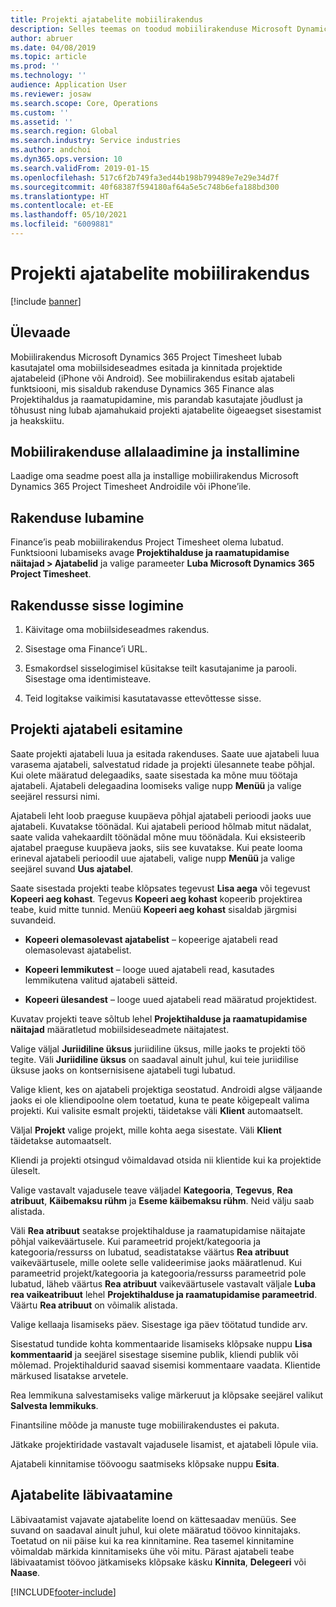 ```yaml
---
title: Projekti ajatabelite mobiilirakendus
description: Selles teemas on toodud mobiilirakenduse Microsoft Dynamics 365 Project Timesheet teave. Mobiilirakendus Project Timesheet lubab kasutajatel oma mobiilsideseadmes esitada ja kinnitada projektide ajatabeleid.
author: abruer
ms.date: 04/08/2019
ms.topic: article
ms.prod: ''
ms.technology: ''
audience: Application User
ms.reviewer: josaw
ms.search.scope: Core, Operations
ms.custom: ''
ms.assetid: ''
ms.search.region: Global
ms.search.industry: Service industries
ms.author: andchoi
ms.dyn365.ops.version: 10
ms.search.validFrom: 2019-01-15
ms.openlocfilehash: 517c6f2b749fa3ed44b198b799489e7e29e34d7f
ms.sourcegitcommit: 40f68387f594180af64a5e5c748b6efa188bd300
ms.translationtype: HT
ms.contentlocale: et-EE
ms.lasthandoff: 05/10/2021
ms.locfileid: "6009881"
---
```

# <a name="project-timesheet-mobile-application"></a>Projekti ajatabelite mobiilirakendus

[!include [banner](../includes/banner.md)]

## <a name="overview"></a>Ülevaade

Mobiilirakendus Microsoft Dynamics 365 Project Timesheet lubab kasutajatel oma mobiilsideseadmes esitada ja kinnitada projektide ajatabeleid (iPhone või Android). See mobiilirakendus esitab ajatabeli funktsiooni, mis sisaldub rakenduse Dynamics 365 Finance alas Projektihaldus ja raamatupidamine, mis parandab kasutajate jõudlust ja tõhusust ning lubab ajamahukaid projekti ajatabelite õigeaegset sisestamist ja heakskiitu.

## <a name="download-and-install-the-mobile-app"></a>Mobiilirakenduse allalaadimine ja installimine

Laadige oma seadme poest alla ja installige mobiilirakendus Microsoft Dynamics 365 Project Timesheet Androidile või iPhone’ile.

## <a name="enable-the-app"></a>Rakenduse lubamine 

Finance’is peab mobiilirakendus Project Timesheet olema lubatud. Funktsiooni lubamiseks avage **Projektihalduse ja raamatupidamise näitajad \> Ajatabelid** ja valige parameeter **Luba Microsoft Dynamics 365 Project Timesheet**.

## <a name="sign-in-to-the-app"></a>Rakendusse sisse logimine

1.  Käivitage oma mobiilsideseadmes rakendus.

2.  Sisestage oma Finance’i URL.

3.  Esmakordsel sisselogimisel küsitakse teilt kasutajanime ja parooli. Sisestage oma identimisteave.

4.  Teid logitakse vaikimisi kasutatavasse ettevõttesse sisse.

## <a name="submit-a-project-timesheet"></a>Projekti ajatabeli esitamine

Saate projekti ajatabeli luua ja esitada rakenduses. Saate uue ajatabeli luua varasema ajatabeli, salvestatud ridade ja projekti ülesannete teabe põhjal. Kui olete määratud delegaadiks, saate sisestada ka mõne muu töötaja ajatabeli. Ajatabeli delegaadina loomiseks valige nupp **Menüü** ja valige seejärel ressursi nimi.

Ajatabeli leht loob praeguse kuupäeva põhjal ajatabeli perioodi jaoks uue ajatabeli. Kuvatakse töönädal. Kui ajatabeli periood hõlmab mitut nädalat, saate valida vahekaardilt töönädal mõne muu töönädala.
Kui eksisteerib ajatabel praeguse kuupäeva jaoks, siis see kuvatakse. Kui peate looma erineval ajatabeli perioodil uue ajatabeli, valige nupp **Menüü** ja valige seejärel suvand **Uus ajatabel**.

Saate sisestada projekti teabe klõpsates tegevust **Lisa aega** või tegevust **Kopeeri aeg kohast**. Tegevus **Kopeeri aeg kohast** kopeerib projektirea teabe, kuid mitte tunnid. Menüü **Kopeeri aeg kohast** sisaldab järgmisi suvandeid.

- **Kopeeri olemasolevast ajatabelist** – kopeerige ajatabeli read olemasolevast ajatabelist.

- **Kopeeri lemmikutest** – looge uued ajatabeli read, kasutades lemmikutena valitud ajatabeli sätteid.

- **Kopeeri ülesandest** – looge uued ajatabeli read määratud projektidest.

Kuvatav projekti teave sõltub lehel **Projektihalduse ja raamatupidamise näitajad** määratletud mobiilsideseadmete näitajatest.

Valige väljal **Juriidiline üksus** juriidiline üksus, mille jaoks te projekti töö tegite. Väli **Juriidiline üksus** on saadaval ainult juhul, kui teie juriidilise üksuse jaoks on kontsernisisene ajatabeli tugi lubatud.

Valige klient, kes on ajatabeli projektiga seostatud. Androidi algse väljaande jaoks ei ole kliendipoolne olem toetatud, kuna te peate kõigepealt valima projekti. Kui valisite esmalt projekti, täidetakse väli **Klient** automaatselt.

Väljal **Projekt** valige projekt, mille kohta aega sisestate. Väli **Klient** täidetakse automaatselt.

Kliendi ja projekti otsingud võimaldavad otsida nii klientide kui ka projektide üleselt.

Valige vastavalt vajadusele teave väljadel **Kategooria**, **Tegevus**, **Rea atribuut**, **Käibemaksu rühm** ja **Eseme käibemaksu rühm**. Neid välju saab alistada.

Väli **Rea atribuut** seatakse projektihalduse ja raamatupidamise näitajate põhjal vaikeväärtusele. Kui parameetrid projekt/kategooria ja kategooria/ressurss on lubatud, seadistatakse väärtus **Rea atribuut** vaikeväärtusele, mille oolete selle valideerimise jaoks määratlenud. Kui parameetrid projekt/kategooria ja kategooria/ressurss parameetrid pole lubatud, läheb väärtus **Rea atribuut** vaikeväärtusele vastavalt väljale **Luba rea vaikeatribuut** lehel **Projektihalduse ja raamatupidamise parameetrid**. Väärtu **Rea atribuut** on võimalik alistada.

Valige kellaaja lisamiseks päev. Sisestage iga päev töötatud tundide arv.

Sisestatud tundide kohta kommentaaride lisamiseks klõpsake nuppu **Lisa kommentaarid** ja seejärel sisestage sisemine publik, kliendi publik või mõlemad.
Projektihaldurid saavad sisemisi kommentaare vaadata. Klientide märkused lisatakse arvetele.

Rea lemmikuna salvestamiseks valige märkeruut ja klõpsake seejärel valikut **Salvesta lemmikuks**.

Finantsiline mõõde ja manuste tuge mobiilirakendustes ei pakuta.

Jätkake projektiridade vastavalt vajadusele lisamist, et ajatabeli lõpule viia.

Ajatabeli kinnitamise töövoogu saatmiseks klõpsake nuppu **Esita**.

## <a name="review-timesheets"></a>Ajatabelite läbivaatamine

Läbivaatamist vajavate ajatabelite loend on kättesaadav menüüs. See suvand on saadaval ainult juhul, kui olete määratud töövoo kinnitajaks. Toetatud on nii päise kui ka rea kinnitamine. Rea tasemel kinnitamine võimaldab märkida kinnitamiseks ühe või mitu. Pärast ajatabeli teabe läbivaatamist töövoo jätkamiseks klõpsake käsku **Kinnita**, **Delegeeri** või **Naase**.


[!INCLUDE[footer-include](../includes/footer-banner.md)]